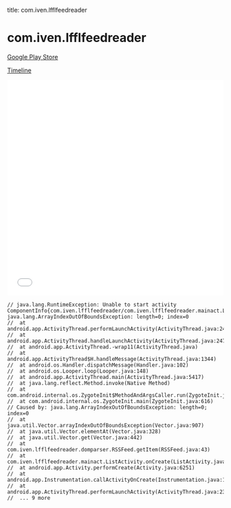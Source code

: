 title: com.iven.lfflfeedreader

# com.iven.lfflfeedreader

[Google Play Store](https://play.google.com/store/apps/details?id=com.iven.lfflfeedreader)

[Timeline](./vis-timeline.html)

<iframe src="./vis-timeline.html" width="100%" height="500px" style="border:none;"></iframe>

```
// java.lang.RuntimeException: Unable to start activity ComponentInfo{com.iven.lfflfeedreader/com.iven.lfflfeedreader.mainact.ListActivity}: java.lang.ArrayIndexOutOfBoundsException: length=0; index=0
// 	at android.app.ActivityThread.performLaunchActivity(ActivityThread.java:2416)
// 	at android.app.ActivityThread.handleLaunchActivity(ActivityThread.java:2476)
// 	at android.app.ActivityThread.-wrap11(ActivityThread.java)
// 	at android.app.ActivityThread$H.handleMessage(ActivityThread.java:1344)
// 	at android.os.Handler.dispatchMessage(Handler.java:102)
// 	at android.os.Looper.loop(Looper.java:148)
// 	at android.app.ActivityThread.main(ActivityThread.java:5417)
// 	at java.lang.reflect.Method.invoke(Native Method)
// 	at com.android.internal.os.ZygoteInit$MethodAndArgsCaller.run(ZygoteInit.java:726)
// 	at com.android.internal.os.ZygoteInit.main(ZygoteInit.java:616)
// Caused by: java.lang.ArrayIndexOutOfBoundsException: length=0; index=0
// 	at java.util.Vector.arrayIndexOutOfBoundsException(Vector.java:907)
// 	at java.util.Vector.elementAt(Vector.java:328)
// 	at java.util.Vector.get(Vector.java:442)
// 	at com.iven.lfflfeedreader.domparser.RSSFeed.getItem(RSSFeed.java:43)
// 	at com.iven.lfflfeedreader.mainact.ListActivity.onCreate(ListActivity.java:255)
// 	at android.app.Activity.performCreate(Activity.java:6251)
// 	at android.app.Instrumentation.callActivityOnCreate(Instrumentation.java:1107)
// 	at android.app.ActivityThread.performLaunchActivity(ActivityThread.java:2369)
// 	... 9 more

```



